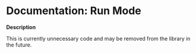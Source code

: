 # Documentation: Run Mode

**Description**

This is currently unnecessary code and may be removed from the library in the future.
